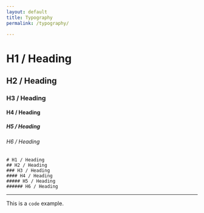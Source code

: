 ```yaml
---
layout: default
title: Typography
permalink: /typography/

---
```




# H1 / Heading
## H2 / Heading
### H3 / Heading
#### H4 / Heading
##### H5 / Heading
###### H6 / Heading


```
# H1 / Heading
## H2 / Heading
### H3 / Heading
#### H4 / Heading
##### H5 / Heading
###### H6 / Heading
```

---

This is a `code` example.
